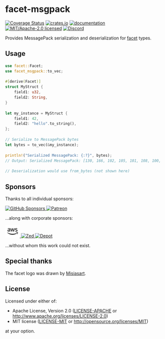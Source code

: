 # facet-msgpack

[![Coverage Status](https://coveralls.io/repos/github/facet-rs/facet-msgpack/badge.svg?branch=main)](https://coveralls.io/github/facet-rs/facet?branch=main)
[![crates.io](https://img.shields.io/crates/v/facet-msgpack.svg)](https://crates.io/crates/facet-msgpack)
[![documentation](https://docs.rs/facet-msgpack/badge.svg)](https://docs.rs/facet-msgpack)
[![MIT/Apache-2.0 licensed](https://img.shields.io/crates/l/facet-msgpack.svg)](./LICENSE)
[![Discord](https://img.shields.io/discord/1379550208551026748?logo=discord&label=discord)](https://discord.gg/JhD7CwCJ8F)

Provides MessagePack serialization and deserialization for [facet](https://crates.io/crates/facet) types.

## Usage

```rust
use facet::Facet;
use facet_msgpack::to_vec;

#[derive(Facet)]
struct MyStruct {
    field1: u32,
    field2: String,
}

let my_instance = MyStruct {
    field1: 42,
    field2: "hello".to_string(),
};

// Serialize to MessagePack bytes
let bytes = to_vec(&my_instance);

println!("Serialized MessagePack: {:?}", bytes);
// Output: Serialized MessagePack: [130, 166, 102, 105, 101, 108, 100, 49, 42, 166, 102, 105, 101, 108, 100, 50, 165, 104, 101, 108, 108, 111]

// Deserialization would use from_bytes (not shown here)
```

## Sponsors

Thanks to all individual sponsors:

<p> <a href="https://github.com/sponsors/fasterthanlime">
<picture>
<source media="(prefers-color-scheme: dark)" srcset="https://github.com/facet-rs/facet/raw/main/static/sponsors-v3/github-dark.svg">
<img src="https://github.com/facet-rs/facet/raw/main/static/sponsors-v3/github-light.svg" height="40" alt="GitHub Sponsors">
</picture>
</a> <a href="https://patreon.com/fasterthanlime">
    <picture>
    <source media="(prefers-color-scheme: dark)" srcset="https://github.com/facet-rs/facet/raw/main/static/sponsors-v3/patreon-dark.svg">
    <img src="https://github.com/facet-rs/facet/raw/main/static/sponsors-v3/patreon-light.svg" height="40" alt="Patreon">
    </picture>
</a> </p>

...along with corporate sponsors:

<p> <a href="https://aws.amazon.com">
<picture>
<source media="(prefers-color-scheme: dark)" srcset="https://github.com/facet-rs/facet/raw/main/static/sponsors-v3/aws-dark.svg">
<img src="https://github.com/facet-rs/facet/raw/main/static/sponsors-v3/aws-light.svg" height="40" alt="AWS">
</picture>
</a> <a href="https://zed.dev">
<picture>
<source media="(prefers-color-scheme: dark)" srcset="https://github.com/facet-rs/facet/raw/main/static/sponsors-v3/zed-dark.svg">
<img src="https://github.com/facet-rs/facet/raw/main/static/sponsors-v3/zed-light.svg" height="40" alt="Zed">
</picture>
</a> <a href="https://depot.dev?utm_source=facet">
<picture>
<source media="(prefers-color-scheme: dark)" srcset="https://github.com/facet-rs/facet/raw/main/static/sponsors-v3/depot-dark.svg">
<img src="https://github.com/facet-rs/facet/raw/main/static/sponsors-v3/depot-light.svg" height="40" alt="Depot">
</picture>
</a> </p>

...without whom this work could not exist.

## Special thanks

The facet logo was drawn by [Misiasart](https://misiasart.com/).

## License

Licensed under either of:

- Apache License, Version 2.0 ([LICENSE-APACHE](https://github.com/facet-rs/facet/blob/main/LICENSE-APACHE) or <http://www.apache.org/licenses/LICENSE-2.0>)
- MIT license ([LICENSE-MIT](https://github.com/facet-rs/facet/blob/main/LICENSE-MIT) or <http://opensource.org/licenses/MIT>)

at your option.
